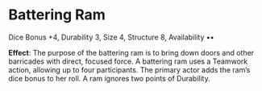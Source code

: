 # Battering Ram
Dice Bonus +4, Durability 3, Size 4, Structure 8, Availability ••

**Effect**: The purpose of the battering ram is to bring
down doors and other barricades with direct, focused
force. A battering ram uses a Teamwork action, allowing up
to four participants. The primary actor adds the ram’s dice
bonus to her roll. A ram ignores two points of Durability.